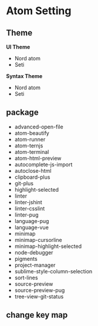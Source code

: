 # Atom Setting

## Theme

**UI Theme**

- Nord atom
- Seti

**Syntax Theme**

- Nord atom
- Seti

## package

- advanced-open-file
- atom-beautify
- atom-runner
- atom-ternjs
- atom-terminal
- atom-html-preview
- autocomplete-js-import
- autoclose-html
- clipboard-plus
- git-plus
- highlight-selected
- linter
- linter-jshint
- linter-csslint
- linter-pug
- language-pug
- language-vue
- minimap
- minimap-cursorline
- minimap-highlight-selected
- node-debugger
- pigments
- project-manager
- sublime-style-column-selection
- sort-lines
- source-preview
- source-preview-pug
- tree-view-git-status

## change key map
